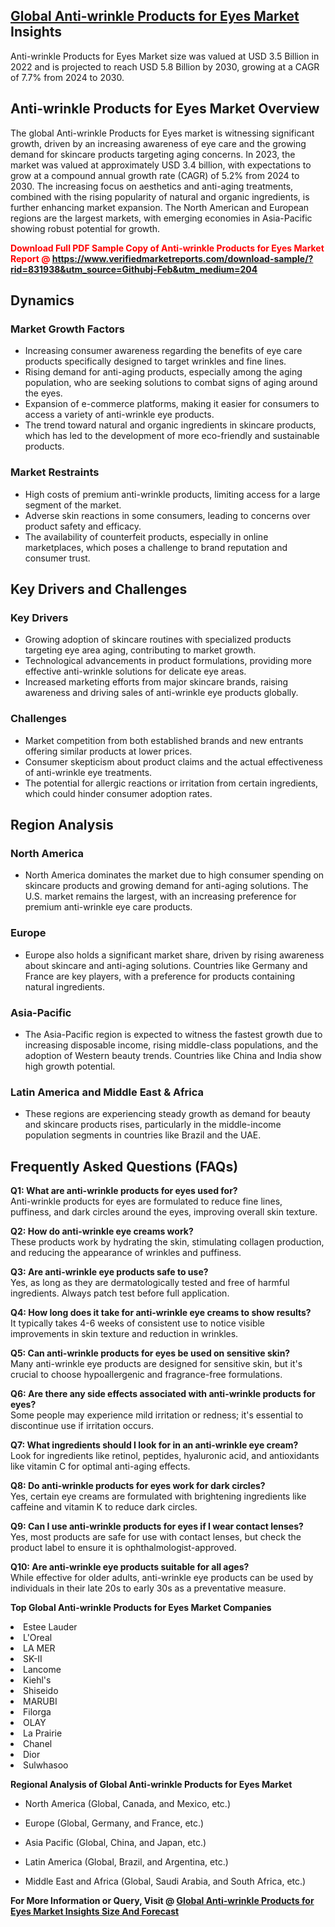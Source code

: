 <h2><a href="https://www.verifiedmarketreports.com/download-sample/?rid=831938&amp;utm_source=Githubj&amp;utm_medium=204" target="_blank">Global Anti-wrinkle Products for Eyes Market</a> Insights</h2><p>Anti-wrinkle Products for Eyes Market size was valued at USD 3.5 Billion in 2022 and is projected to reach USD 5.8 Billion by 2030, growing at a CAGR of 7.7% from 2024 to 2030.</p><p><h2>Anti-wrinkle Products for Eyes Market Overview</h2> <p>The global Anti-wrinkle Products for Eyes market is witnessing significant growth, driven by an increasing awareness of eye care and the growing demand for skincare products targeting aging concerns. In 2023, the market was valued at approximately USD 3.4 billion, with expectations to grow at a compound annual growth rate (CAGR) of 5.2% from 2024 to 2030. The increasing focus on aesthetics and anti-aging treatments, combined with the rising popularity of natural and organic ingredients, is further enhancing market expansion. The North American and European regions are the largest markets, with emerging economies in Asia-Pacific showing robust potential for growth. <p><strong><p><span class=""><span style="color: #ff0000;"><strong>Download Full PDF Sample Copy of Anti-wrinkle Products for Eyes Market Report</strong> @ </span><a href="https://www.verifiedmarketreports.com/download-sample/?rid=831938&amp;utm_source=Githubj-Feb&amp;utm_medium=204" target="_blank">https://www.verifiedmarketreports.com/download-sample/?rid=831938&amp;utm_source=Githubj-Feb&amp;utm_medium=204</a></span></p></strong></p> <h2>Dynamics</h2> <h3>Market Growth Factors</h3> <ul> <li>Increasing consumer awareness regarding the benefits of eye care products specifically designed to target wrinkles and fine lines.</li> <li>Rising demand for anti-aging products, especially among the aging population, who are seeking solutions to combat signs of aging around the eyes.</li> <li>Expansion of e-commerce platforms, making it easier for consumers to access a variety of anti-wrinkle eye products.</li> <li>The trend toward natural and organic ingredients in skincare products, which has led to the development of more eco-friendly and sustainable products.</li> </ul> <h3>Market Restraints</h3> <ul> <li>High costs of premium anti-wrinkle products, limiting access for a large segment of the market.</li> <li>Adverse skin reactions in some consumers, leading to concerns over product safety and efficacy.</li> <li>The availability of counterfeit products, especially in online marketplaces, which poses a challenge to brand reputation and consumer trust.</li> </ul> <h2>Key Drivers and Challenges</h2> <h3>Key Drivers</h3> <ul> <li>Growing adoption of skincare routines with specialized products targeting eye area aging, contributing to market growth.</li> <li>Technological advancements in product formulations, providing more effective anti-wrinkle solutions for delicate eye areas.</li> <li>Increased marketing efforts from major skincare brands, raising awareness and driving sales of anti-wrinkle eye products globally.</li> </ul> <h3>Challenges</h3> <ul> <li>Market competition from both established brands and new entrants offering similar products at lower prices.</li> <li>Consumer skepticism about product claims and the actual effectiveness of anti-wrinkle eye treatments.</li> <li>The potential for allergic reactions or irritation from certain ingredients, which could hinder consumer adoption rates.</li> </ul> <h2>Region Analysis</h2> <h3>North America</h3> <ul> <li>North America dominates the market due to high consumer spending on skincare products and growing demand for anti-aging solutions. The U.S. market remains the largest, with an increasing preference for premium anti-wrinkle eye care products.</li> </ul> <h3>Europe</h3> <ul> <li>Europe also holds a significant market share, driven by rising awareness about skincare and anti-aging solutions. Countries like Germany and France are key players, with a preference for products containing natural ingredients.</li> </ul> <h3>Asia-Pacific</h3> <ul> <li>The Asia-Pacific region is expected to witness the fastest growth due to increasing disposable income, rising middle-class populations, and the adoption of Western beauty trends. Countries like China and India show high growth potential.</li> </ul> <h3>Latin America and Middle East & Africa</h3> <ul> <li>These regions are experiencing steady growth as demand for beauty and skincare products rises, particularly in the middle-income population segments in countries like Brazil and the UAE.</li> </ul> <h2>Frequently Asked Questions (FAQs)</h2> <p><strong>Q1: What are anti-wrinkle products for eyes used for?</strong><br>Anti-wrinkle products for eyes are formulated to reduce fine lines, puffiness, and dark circles around the eyes, improving overall skin texture.</p> <p><strong>Q2: How do anti-wrinkle eye creams work?</strong><br>These products work by hydrating the skin, stimulating collagen production, and reducing the appearance of wrinkles and puffiness.</p> <p><strong>Q3: Are anti-wrinkle eye products safe to use?</strong><br>Yes, as long as they are dermatologically tested and free of harmful ingredients. Always patch test before full application.</p> <p><strong>Q4: How long does it take for anti-wrinkle eye creams to show results?</strong><br>It typically takes 4-6 weeks of consistent use to notice visible improvements in skin texture and reduction in wrinkles.</p> <p><strong>Q5: Can anti-wrinkle products for eyes be used on sensitive skin?</strong><br>Many anti-wrinkle eye products are designed for sensitive skin, but it's crucial to choose hypoallergenic and fragrance-free formulations.</p> <p><strong>Q6: Are there any side effects associated with anti-wrinkle products for eyes?</strong><br>Some people may experience mild irritation or redness; it's essential to discontinue use if irritation occurs.</p> <p><strong>Q7: What ingredients should I look for in an anti-wrinkle eye cream?</strong><br>Look for ingredients like retinol, peptides, hyaluronic acid, and antioxidants like vitamin C for optimal anti-aging effects.</p> <p><strong>Q8: Do anti-wrinkle products for eyes work for dark circles?</strong><br>Yes, certain eye creams are formulated with brightening ingredients like caffeine and vitamin K to reduce dark circles.</p> <p><strong>Q9: Can I use anti-wrinkle products for eyes if I wear contact lenses?</strong><br>Yes, most products are safe for use with contact lenses, but check the product label to ensure it is ophthalmologist-approved.</p> <p><strong>Q10: Are anti-wrinkle eye products suitable for all ages?</strong><br>While effective for older adults, anti-wrinkle eye products can be used by individuals in their late 20s to early 30s as a preventative measure.</p> </p><p><strong>Top Global Anti-wrinkle Products for Eyes Market Companies</strong></p><div data-test-id=""><p><li>Estee Lauder</li><li> L'Oreal</li><li> LA MER</li><li> SK-II</li><li> Lancome</li><li> Kiehl's</li><li> Shiseido</li><li> MARUBI</li><li> Filorga</li><li> OLAY</li><li> La Prairie</li><li> Chanel</li><li> Dior</li><li> Sulwhasoo</li></p><div><strong>Regional Analysis of&nbsp;Global Anti-wrinkle Products for Eyes Market</strong></div><ul><li dir="ltr"><p dir="ltr">North America&nbsp;(Global, Canada, and Mexico, etc.)</p></li><li dir="ltr"><p dir="ltr">Europe (Global, Germany, and France, etc.)</p></li><li dir="ltr"><p dir="ltr">Asia Pacific&nbsp;(Global, China, and Japan, etc.)</p></li><li dir="ltr"><p dir="ltr">Latin America&nbsp;(Global, Brazil, and Argentina, etc.)</p></li><li dir="ltr">Middle East and Africa&nbsp;(Global, Saudi Arabia, and South Africa, etc.)</li></ul><p><strong>For More Information or Query, Visit @&nbsp;</strong><strong><a href="https://www.verifiedmarketreports.com/product/anti-wrinkle-products-for-eyes-market/?utm_source=Githubj&amp;utm_medium=204" target="_blank">Global Anti-wrinkle Products for Eyes Market Insights Size And Forecast</a></strong></p></div>
